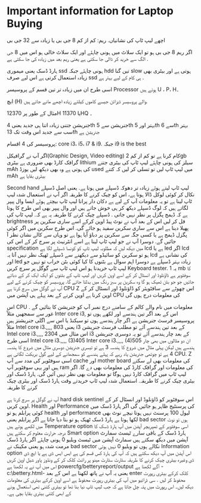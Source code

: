 # Important information for Laptop Buying 

اچھے لیپ ٹاپ کی نشانیاں.
ریم: کم از کم 8 جی بی یا زیادہ سے 32 جی بی

اگر ریم 8 جی بی ہو تو ایک سلاٹ میں ہونی چاہئے اور ایک سلاٹ خالی ہو اس میں 8 جی الگ سے خرید کر ڈالی جا سکتی ہے یعنی ریم بعد میں زیادہ کی جا سکتی ہے .

ہارڈ ڈسک یعنی میموری ssd ہونی چاہئے جبکہ hdd تین گنا slow ہوتی ہے اور بیٹری بھی زیادہ استعمال کرتی ہے اس لیے صرف ssd ہی کام کے لیے بہتر ہے .

اسی طرح ان میں زیادہ تر تین قسم کے پروسیسر Processor ہوتے ہیں U ، P، H۔
 
ایچ (H) والے پروسیسر ڈیزائن جیسے کاموں کیلئے زیادہ اچھے مانے جاتے ہیں.

مثال کے طور پر 12370H یا 11370HQ ۔

جنریشن جتنی زیادہ اتنا ہی جدید یعنی 4th جنریشن سے 5th بہتر اور 5th سے 6th بہتر 
سب سے جدید اس وقت تک 13th جنریشن ہے
 
پروسیسر کی 4 اقسام: 
core i3، i5، i7 & i9.
جبکہ 
i9 is the best

اگر آپ نے 
گرافیکل(Graphic Design, Video editing) کام کرنا ہے تو 
کم از کم 2gb گرافک کارڈ بھی ضروری ہے
بیٹری  lithium سیلز کی ہونی چاہئے
لیپ ٹاپ کی بیٹری جتنے mAh کی ہوتی ہے وہ بھی دیکھ لیں
یوزڈ used میں لیپ ٹاپ لیں تو تسلی کر لیں کہ کتنے mAh بیٹری بقایا ہے

Second hand
لیپ ٹاپ لیتے ہوئے زیادہ تر دھوکہ ڈسپلے میں ہوتا ہے.
یعنی اصل ڈسپلے نکال کر کوئی لوکل ڈالا ہوتا ہے، اس کو چیک کرنے کا طریقہ
 اگر آپ نے استعمال شدہ لیپ ٹاپ لینا ہے تو یہ معلومات آپ کے لیے ہے 
دکان دار پرانا لیپ ٹاپ بیچتے ہوئے ایسا وال پیپر لگاتے ہیں کہ لوگ ڈسپلے دیکھ کر ہی خوش جاتے ہیں اور وال پیپر بھی اس طرح کا ہوتا ہے کہ ڈیمج پگزل پر نظر نہیں جاتی .
ڈسپلے چیک کرنے کا طریقہ یہ ہے کہ.
لیپ ٹاپ کی brightness فل کر لیں  اس کے بعد 
آپ نے نوٹ پیڈ اوپن کرکے اسے ساری سکرین پر پھیلا دینا ہے اس سے ساری سکرین سفید ہو جائے گی.
اس طرح سکرین میں اگر کوئی پگزل ڈیمج ہے یا کسی جگہ سے سکرین پر دباؤ آیا ہوا ہے تو وہاں سے کالے نشان نظر آ جائیں گے.
دوسرا آپ نے جو لیپ ٹاپ لینا ہے اسے انٹرنیٹ پر سرج کر کے اس کی specification میں دیکھ لیں کہ مطلوبہ لیپ ٹاپ کو کونسا ڈسپلے لگا ہے lcd ہے یا led
اگر lcd ہو تو سکرین کو سائیڈو سے دیکھنے سے ڈسپلے ٹھیک نظر نہیں آتا یہ lcd کی نشانی ہے
اور led زیادہ بہتر ڈسپلے ہے
دوسرا اہم سوال ہے بٹنوں کا
کیا کوئی بٹن خراب تو نہیں
جو لیپ ٹاپ خریدنا ہو اس لیپ ٹاپ سے گوگل پر سرچ کریں
Keyboard tester.
یہ  1 mb کا سوفٹویر ہے ڈاؤنلوڈ اور انسٹال کر کے اسے اوپن کریں
اور لیپ ٹاپ کے بٹنوں کو ایک ایک کر کے دباتے جائیں 
جو جو بٹن ٹھیک ہو گا وہ سکرین پر سبز رنگ میں بدلتا جائے گا.
پروسیسر کو چیک کرنے کے لیے آپ نے گوگل میں سرچ کرنا ہے
CPU Z
اس چھوٹے سے سافٹویئر کو ڈاؤنلوڈ اور انسٹال کر کے اوپن کرنا ہے
اوپن کرنے کے بعد پہلے ہی آپشن میں CPU کی معلومات درج ہوں گی

اس CPU معلومات میں نام والے کالم کے سامنے درج نمبر آپ کو جنریشن کا بتائیں گے .
غور سے سمجھیں 
 مثلاً 
Inter core i3,
اس کے بعد اگر تین ہندسے اور لکھے ہوں تو پروسیسر فرسٹ جنریشن ہے
اگر چار ہندسے ہوں تو سیکنڈ یا اس سے اگلی جنریشنز ہیں
مثلاً
Intel core i3.,,,, 803
یعنی i3 کے بعد تین ہندسے آئے تو مطلب فرسٹ جنریشن
Intel core i3.,,,, 2304
اس مثال میں i3 کے بعد چار ہندسے آئے تو یہ دوسری جنریشن
اسی طرح
Intel core i3.,,,, (3)405
Inter core i3.,,,, (4)505
ان دو مثالوں میں بھی چار ہندسے ہیں لیکن پہلی مثال میں شروع کا ہندسہ 3 ہے تو تیسری جنریشن
دوسری مثال میں شروع کا ہندسہ 4 ہے تو چوتھی جنریشن
یاد رہے کہ پہلے ہندسے کو سمجھانے کے لیے گول بریکٹ لگائی ہے
CPU. Z
اسی سوفٹویر کی مدد سے آپ cache اور mother board کی معلومات بھی لے سکتے ہیں
اور یہی سوفٹویر آپ ram کی معلومات اور گرافک کارڈ کی معلومات بھی دے گا.
اگر لیپ ٹاپ میں گرافک کارڈ نہیں ہوگا تو معلومات بھی نظر نہیں آئیں گی.
ہارڈ ڈسک اور بیٹری  چیک کرنے کا طریقہ.
استعمال شدہ لیپ ٹاپ خریدتے وقت ہارڈ ڈسک اور بیٹری چیک کرنے کا طریقہ

آپ نے گوگل پر سرچ کرنا ہے
hard disk sentinel
اس سوفٹویر کو ڈاؤنلوڈ اور انسٹال کر کے اوپن کریں.
Health
اور 
Performance
کی پرسنٹیج ظاہر ہو جائیں گی
اگر ہارڈ ڈسک میں کوئی پرابلم ہو
تو health اور performance لیول 100 پرسنٹ نہیں ہوتا
نیچے نوٹ بھی لکھا ہوتا ہے ہارڈ ڈسک ٹھیک ہو تو بتا دیا جاتا ہے اگر پرابلم یعنی bad sector ہوں تو نوٹ میں لکھے ہوتے ہیں 
Temperature option
اسی  سوفٹویر کے ٹمپریچر آپشن میں آپ ہارڈ ڈسک کا درجہ حرارت معلوم کر سکتے ہیں 
Smart option 
ہارڈ ڈسک کے باقی سارے ٹیسٹ
 سمارٹ آپشن میں دیکھ سکتے ہیں 
سمارٹ آپشن میں ٹیسٹ ویلیو 0 ہونی چاہئے 
اگر ہارڈ ڈسک مرمت شدہ ہو یعنی مکینک نے bad sector نکالے ہوں تو ویلیو 0 نہیں ہوتی
Information option
اس آپشن میں آپ دیکھ سکتے ہیں کہ آپ کی ہارڈ کس قسم کی ہے 
ایس ایس ڈی ہے یا ایچ ڈی ڈی وغیرہ 
بیٹری چیک کرنے کا طریقہ 
سٹارٹ سٹارٹ مینو پر رائٹ کلک کر کے ونڈوز پاور شیل اوپن کریں 
اس میں آپ نے یہ لکھنا ہے 
powercfg/betteryreport/output 
آگے لکھنا ہے 
-c:\bettery.html-
یعنی یہ آپ نے پاتھ لکھنا ہے اس کے بعد enter کلک کرکے بیٹری رپورٹ محفوظ کر لیں .
سی ڈرائیو میں آپ کی بیٹری رپورٹ محفوظ ہے اسے اوپن کرکے بیٹری کی معلومات دیکھ لیں۔
اس رپورٹ میں پتہ چل جاتا ہے کہ جب لیپ ٹاپ نیا بنا تھا تو بیٹری کتنی تھی
استعمال ہونے کے ابھی کتنی بیٹری بقایا بچی ہے۔